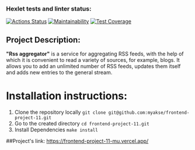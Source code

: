 ### Hexlet tests and linter status:
[![Actions Status](https://github.com/myakse/frontend-project-11/workflows/hexlet-check/badge.svg)](https://github.com/myakse/frontend-project-11/actions)
[![Maintainability](https://api.codeclimate.com/v1/badges/70a874719ace250f2410/maintainability)](https://codeclimate.com/github/myakse/frontend-project-11/maintainability)
[![Test Coverage](https://api.codeclimate.com/v1/badges/70a874719ace250f2410/test_coverage)](https://codeclimate.com/github/myakse/frontend-project-11/test_coverage)

## Project Description:
__"Rss aggregator"__ is a service for aggregating RSS feeds, with the help of which it is convenient to read a variety of sources, for example, blogs. It allows you to add an unlimited number of RSS feeds, updates them itself and adds new entries to the general stream.

# Installation instructions:
1. Clone the repository locally
`git clone git@github.com:myakse/frontend-project-11.git`
2. Go to the created directory
`cd frontend-project-11.git`
3. Install Dependencies
`make install`

##Project's link:
https://frontend-project-11-mu.vercel.app/